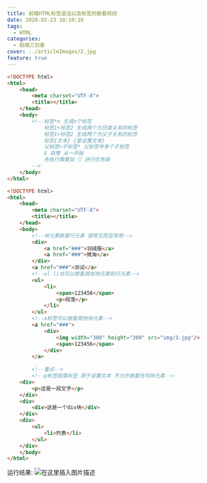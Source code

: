 ```yaml
---
title: 前端HTML标签语法以及标签的嵌套规则
date: 2020-02-23 10:10:10
tags:
  - HTML
categories: 
  - 前端三剑客
cover: ../articleImages/2.jpg
feature: true
---
```

<meta name="referrer" content="no-referrer"/>

```html
<!DOCTYPE html>
<html>
	<head>
		<meta charset="UTF-8">
		<title></title>
	</head>
	<body>
		<!--标签*n 生成n个标签
			标签1+标签2 生成两个为兄弟关系的标签
			标签1>标签2 生成两个为父子关系的标签
			标签{文本} {是设置文本}
			父标签>子标签* 父标签中多个子标签
			$ 自增 从一开始
			先执行需要加（）进行优先级
		-->
	</body>
</html>
```


```html
<!DOCTYPE html>
<html>
	<head>
		<meta charset="UTF-8">
		<title></title>
	</head>
	<body>
		<!--块元素嵌套行元素 很常见而且常用-->
		<div>
			<a href="###">羽绒服</a>
			<a href="###">微淘</a>
		</div>
		<a href="###">测试</a>
		<!--ul li也可以嵌套其他块元素和行元素-->
		<ul>
			<li>
				<span>123456</span>
				<p>段落</p>
			</li>
		</ul>
		<!--a标签可以嵌套其他块元素-->
		<a href="###">
			<div>
				<img width="300" height="300" src="img/3.jpg"/>
				<span>123456</span>
			</div>
		</a>
		
		<!--重点-->
		<!--p标签段落标签 用于设置文本 不允许嵌套任何块元素-->
	<div>
		<p>这是一段文字</p>
	</div>
	<div>
		<div>这是一个div块</div>
	</div>
	<div>
		<ul>
			<li>列表</li>
		</ul>
	</div>
	</body>
</html>

```
运行结果:
![在这里插入图片描述](https://img-blog.csdnimg.cn/bf7780f4aee844a5b94bd122c8dc4dfd.png)

